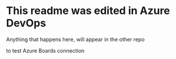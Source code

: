 # This readme was edited in Azure DevOps

Anything that happens here, will appear in the other repo

to test Azure Boards connection
